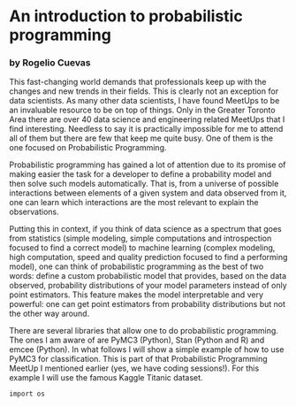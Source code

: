 # An introduction to probabilistic programming 
### by Rogelio Cuevas


This fast-changing world demands that professionals keep up with the changes and new trends in their fields. This is clearly not an exception for data scientists. As many other data scientists, I have found MeetUps to be an invaluable resource to be on top of things. Only in the Greater Toronto Area there are over 40 data science and engineering related MeetUps that I find interesting. Needless to say it is practically impossible for me to attend all of them but there are few that keep me quite busy. One of them is the one focused on Probabilistic Programming.  

Probabilistic programming has gained a lot of attention due to its promise of making easier the task for a developer to define a probability model and then solve such models automatically. That is, from a universe of possible interactions between elements of a given system and data observed from it, one can learn which interactions are the most relevant to explain the observations. 

Putting this in context, if you think of data science as a spectrum that goes from statistics (simple modeling, simple computations and introspection focused to find a correct model) to machine learning (complex modeling, high computation, speed and quality prediction focused to find a performing model), one can think of probabilistic programming as the best of two words: define a custom probabilistic model that provides, based on the data observed, probability distributions of your model parameters instead of only point estimators. This feature makes the model interpretable and very powerful: one can get point estimators from probability distributions but not the other way around. 

There are several libraries that allow one to do probabilistic programming. The ones I am aware of are PyMC3 (Python), Stan (Python and R) and emcee (Python). In what follows I will show a simple example of how to use PyMC3 for classification. This is part of that Probabilistic Programming MeetUp I mentioned earlier (yes, we have coding sessions!). For this example I will use the famous Kaggle Titanic dataset.

 
```
import os
```
